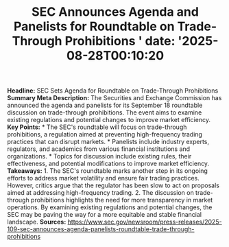 ﻿---
title: "    SEC Announces Agenda and Panelists for Roundtable on Trade-Through Prohibitions
'
date: '2025-08-28T00:10:20"
category: "Markets"
summary: ""
slug: "    sec announces agenda and panelists for roundtable on tra"
source_urls:
  - "https://www.sec.gov/newsroom/press-releases/2025-109-sec-announces-agenda-panelists-roundtable-trade-through-prohibitions"
seo:
  title: "    SEC Announces Agenda and Panelists for Roundtable on Trade-Through Prohibitions
 | Hash n Hedge'
  description: '"
  keywords: ["news", "markets", "brief"]
---
**Headline:** SEC Sets Agenda for Roundtable on Trade-Through Prohibitions  **Summary Meta Description:** The Securities and Exchange Commission has announced the agenda and panelists for its September 18 roundtable discussion on trade-through prohibitions. The event aims to examine existing regulations and potential changes to improve market efficiency.  **Key Points:**  * The SEC's roundtable will focus on trade-through prohibitions, a regulation aimed at preventing high-frequency trading practices that can disrupt markets. * Panelists include industry experts, regulators, and academics from various financial institutions and organizations. * Topics for discussion include existing rules, their effectiveness, and potential modifications to improve market efficiency.  **Takeaways:**  1. The SEC's roundtable marks another step in its ongoing efforts to address market volatility and ensure fair trading practices. However, critics argue that the regulator has been slow to act on proposals aimed at addressing high-frequency trading. 2. The discussion on trade-through prohibitions highlights the need for more transparency in market operations. By examining existing regulations and potential changes, the SEC may be paving the way for a more equitable and stable financial landscape.  **Sources:**  https://www.sec.gov/newsroom/press-releases/2025-109-sec-announces-agenda-panelists-roundtable-trade-through-prohibitions 
